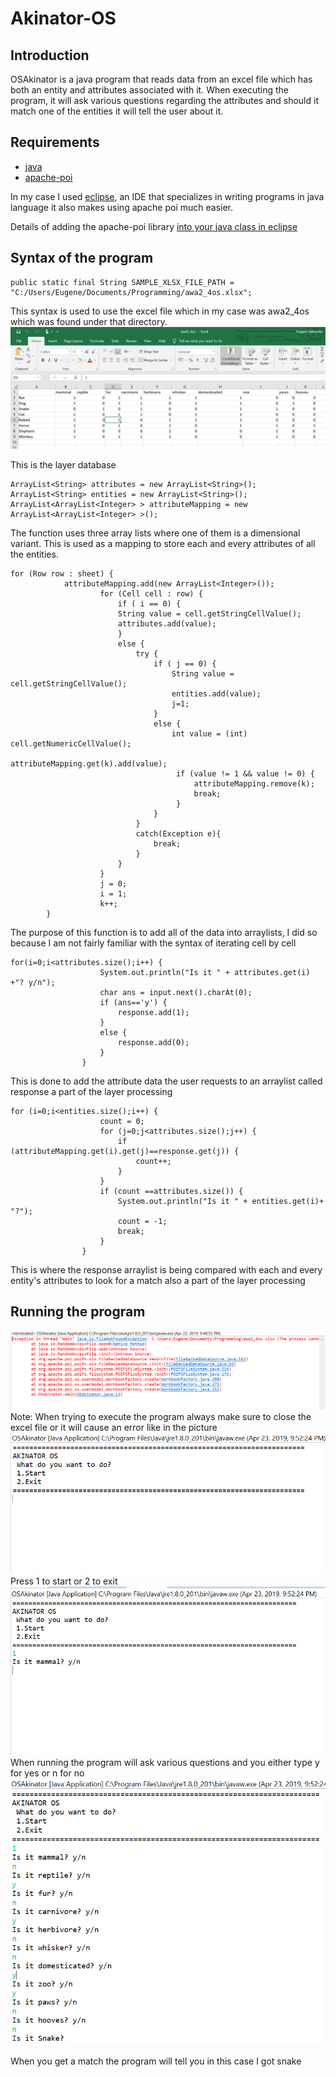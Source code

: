# Akinator-OS
## Introduction
OSAkinator is a java program that reads data from an excel file which has both an entity and attributes associated with it.
When executing the program, it will ask various questions regarding the attributes and should it match one of the entities it will tell 
the user about it.
## Requirements
- [java](https://www.java.com/en/download/)
- [apache-poi](https://poi.apache.org/)

In my case I used [eclipse](https://www.eclipse.org/), an IDE that specializes in writing programs in java language it also makes using apache poi much easier.


Details of adding the apache-poi library [into your java class in eclipse](https://www.youtube.com/watch?v=w757wjTiruU)

## Syntax of the program
```
public static final String SAMPLE_XLSX_FILE_PATH = "C:/Users/Eugene/Documents/Programming/awa2_4os.xlsx";
```
This syntax is used to use the excel file which in my case was awa2_4os which was found under that directory.
![ExcelFile](Capture.PNG)

This is the layer database
```
ArrayList<String> attributes = new ArrayList<String>();
ArrayList<String> entities = new ArrayList<String>();
ArrayList<ArrayList<Integer> > attributeMapping = new ArrayList<ArrayList<Integer> >(); 
```  
The function uses three array lists where one of them is a dimensional variant. This is used as a mapping to store each and every attributes of all the entities.
```
for (Row row : sheet) {
        	attributeMapping.add(new ArrayList<Integer>());
	                for (Cell cell : row) {
	                	if ( i == 0) {
	                	String value = cell.getStringCellValue();
	                	attributes.add(value);
	                	}
	                	else {
	                		try {
	                			if ( j == 0) {
	                				String value = cell.getStringCellValue();
	                				entities.add(value);
	                				j=1;
	                			}
	                			else {
	                				int value = (int) cell.getNumericCellValue();
	                				 attributeMapping.get(k).add(value);
	                				 if (value != 1 && value != 0) {
	                					 attributeMapping.remove(k);
	                					 break;
	                				 }
	                			}
	                		}
	                		catch(Exception e){
	                			break;
	                		}
	                	}
	                }
	                j = 0;
	                i = 1;
	                k++;
        }
```
The purpose of this function is to add all of the data into arraylists, I did so because I am not fairly familiar with the syntax of iterating cell by cell

```
for(i=0;i<attributes.size();i++) {
	        		System.out.println("Is it " + attributes.get(i) +"? y/n");
	        		char ans = input.next().charAt(0);
	        		if (ans=='y') {
	        			response.add(1);
	        		}
	        		else {
	        			response.add(0);
	        		}
	        	}
```
This is done to add the attribute data the user requests to an arraylist called response a part of the layer processing
```
for (i=0;i<entities.size();i++) {
		        	count = 0;
		        	for (j=0;j<attributes.size();j++) {
		        		if (attributeMapping.get(i).get(j)==response.get(j)) {
		        			count++;
		        		}
		        	}
		        	if (count ==attributes.size()) {
			        	System.out.println("Is it " + entities.get(i)+ "?");
			        	count = -1;
			        	break;
			        }
		        }
```
This is where the response arraylist is being compared with each and every entity's attributes to look for a match also a part of
the layer processing

## Running the program

![ErrorMSG](error.PNG)
Note: When trying to execute the program always make sure to close the excel file or it will cause an error like in the picture 
![program](program.PNG)
Press 1 to start or 2 to exit
![run](run.PNG)
When running the program will ask various questions and you either type y for yes or n for no
![snek](snake.PNG)

When you get a match the program will tell you in this case I got snake
